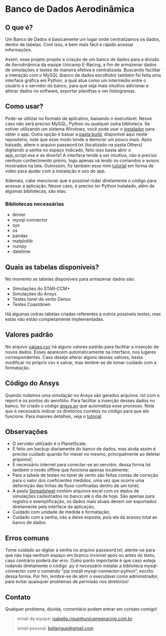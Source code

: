 # Banco de Dados Aerodinâmica 

## O que é?

Um Banco de Dados é basicamente um lugar onde centralizamos os dados, dentro de tabelas. Com isso, é bem mais fácil e rápido acessar informações. 

Assim, esse projeto propõe a criação de um banco de dados para a divisão de Aerodinâmica da equipe Unicamp E-Racing, a fim de armazenar dados de simulações e testes de maneira efetiva e centralizada. Buscando facilitar a interação com o MySQL (banco de dados escolhido) também foi feita uma interface gráfica em Python, a qual atua como um intermédio entre o usuário e o servidor do banco, para que seja mais intuitivo adicionar e alterar dados no software, exportar planilhas e ver histogramas.

## Como usar?

Pode-se utilizar no formato de aplicativo, baixando o executável. Nesse caso não será preciso MySQL, Python ou qualquer outra biblioteca. Se estiver utilizando um sistema Windows, você pode usar o [instalador](https://drive.google.com/file/d/1Cr7XbCGEswlSXTWD1gX-Qcu0XpieaJBs/view?usp=sharing) para obter o app. Outra opção é baixar a [pasta build](../build), disponível aqui neste repositório, note que esse modo tende a demorar um pouco mais. Após baixado, altere o arquivo password.txt (localizado na pasta Others) digitando a senha no espaço indicado, feito isso basta abrir o app_script.exe e se divertir! A interface tende a ser intuitiva, não é preciso nenhum conhecimento prévio, logo apenas vá lendo os comandos e avisos mostrados na tela. Outrossim, fiz também esse mini [tutorial](https://drive.google.com/file/d/1kGWFlAdHZInAjpxgRfVd06st-oeM_kBL/view?usp=sharing) em forma de vídeo para ajudar com a instalação e uso do app.

Ademais, cabe mencionar que é possível rodar diretamente o código para acessar a aplicação. Nesse caso, é preciso ter Python instalado, além de algumas bibliotecas, são elas:

### Bibliotecas necessárias 

- tkinter
- mysql-connector
- sys
- os
- pandas
- matplotlib
- numpy
- datetime

## Quais as tabelas disponíveis?

No momento as tabelas disponíveis para armazenar dados são:

- Simulações do STAR-CCM+
- Simulações do Ansys
- Testes túnel de vento Denso
- Testes Coastdown

Há algumas outras tabelas criadas referentes a outros possíveis testes, mas estas não estão completamente implementadas.

## Valores padrão

No arquivo [values.csv](../Others/values.csv) há alguns valores padrão para facilitar a inserção de novos dados. Esses aparecem automaticamente na interface, nos lugares correspondentes. Caso deseje alterar alguns desses valores, basta modificar no próprio csv e salvar, mas lembre-se de tomar cuidado com a formatação.

## Código do Ansys

Quando rodamos uma simulação no Ansys são gerados arquivos .txt com o report e os pontos do aerofólio. Para facilitar a inserção desses dados no banco, foi criado o código [ansys.py](../ansys.py) que automatiza esse processo. Note que é necessário indicar os diretórios corretos no código para que ele funcione. Para maiores detalhes, veja o [tutorial](https://drive.google.com/file/d/1W2CqZVEdpp9yeLHV9P8-uMh3kKZzkUWp/view?usp=sharing).

## Observações

- O servidor utilizado é o PlanetScale;
- É feito um backup diariamente do banco de dados, mas ainda assim é preciso cuidado quando for mexer no mesmo, principalmente ao deletar arquivos!;
- É necessário internet para conectar-se ao servidor, dessa forma há também o modo offline que funciona apenas localmente;
- Para a tabela de testes no túnel de vento são feitas contas de correção para o valor dos coeficientes medidos, uma vez que ocorre uma deformção das linhas de fluxo confinadas dentro de um túnel;
- A pasta [Spreadsheet](../Spreadsheet) contém arquivos excel com os dados de simulações cadastrados no banco até o dia de hoje. São apenas para registro e exemplificação, os dados mais atuais devem ser exportados diretamente pela interface da aplicação;
- Cuidado com unidade de medida e formatação;
- Cuidado com a senha, não a deixe exposta, pois ela dá acesso total ao banco de dados.

## Erros comuns 

Tome cuidado ao digitar a senha no arquivo password.txt, atente-se para que não haja nenhum espaço em branco invisível após ou antes do texto, caso contrário poderá dar erro. Outro ponto importante é que caso esteja rodando diretamente o código .py é necessário instalar a biblioteca mysql-connector com o comando "pip install mysql-connector-python", escrito dessa forma. Por fim, lembre-se de abrir o executável como administrador, para evitar quaisquer problemas de permisão nos diretórios! 

## Contato

Qualquer problema, dúvida, comentário podem entrar em contato comigo! 
> email da equipe: isabella.rigue@unicamperacing.com.br

> email pessoal: bellarigue@gmail.com